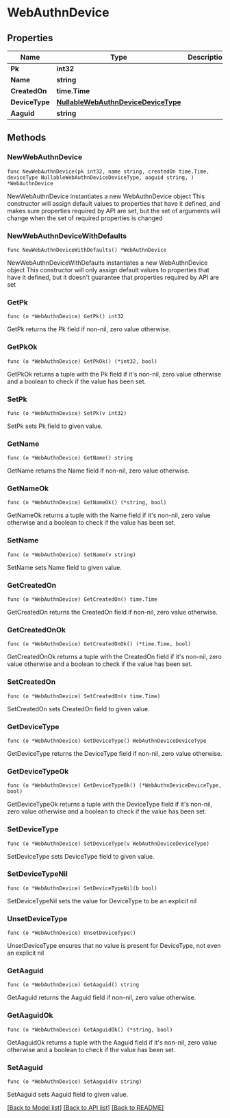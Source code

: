 # WebAuthnDevice

## Properties

Name | Type | Description | Notes
------------ | ------------- | ------------- | -------------
**Pk** | **int32** |  | [readonly] 
**Name** | **string** |  | 
**CreatedOn** | **time.Time** |  | [readonly] 
**DeviceType** | [**NullableWebAuthnDeviceDeviceType**](WebAuthnDeviceDeviceType.md) |  | 
**Aaguid** | **string** |  | [readonly] 

## Methods

### NewWebAuthnDevice

`func NewWebAuthnDevice(pk int32, name string, createdOn time.Time, deviceType NullableWebAuthnDeviceDeviceType, aaguid string, ) *WebAuthnDevice`

NewWebAuthnDevice instantiates a new WebAuthnDevice object
This constructor will assign default values to properties that have it defined,
and makes sure properties required by API are set, but the set of arguments
will change when the set of required properties is changed

### NewWebAuthnDeviceWithDefaults

`func NewWebAuthnDeviceWithDefaults() *WebAuthnDevice`

NewWebAuthnDeviceWithDefaults instantiates a new WebAuthnDevice object
This constructor will only assign default values to properties that have it defined,
but it doesn't guarantee that properties required by API are set

### GetPk

`func (o *WebAuthnDevice) GetPk() int32`

GetPk returns the Pk field if non-nil, zero value otherwise.

### GetPkOk

`func (o *WebAuthnDevice) GetPkOk() (*int32, bool)`

GetPkOk returns a tuple with the Pk field if it's non-nil, zero value otherwise
and a boolean to check if the value has been set.

### SetPk

`func (o *WebAuthnDevice) SetPk(v int32)`

SetPk sets Pk field to given value.


### GetName

`func (o *WebAuthnDevice) GetName() string`

GetName returns the Name field if non-nil, zero value otherwise.

### GetNameOk

`func (o *WebAuthnDevice) GetNameOk() (*string, bool)`

GetNameOk returns a tuple with the Name field if it's non-nil, zero value otherwise
and a boolean to check if the value has been set.

### SetName

`func (o *WebAuthnDevice) SetName(v string)`

SetName sets Name field to given value.


### GetCreatedOn

`func (o *WebAuthnDevice) GetCreatedOn() time.Time`

GetCreatedOn returns the CreatedOn field if non-nil, zero value otherwise.

### GetCreatedOnOk

`func (o *WebAuthnDevice) GetCreatedOnOk() (*time.Time, bool)`

GetCreatedOnOk returns a tuple with the CreatedOn field if it's non-nil, zero value otherwise
and a boolean to check if the value has been set.

### SetCreatedOn

`func (o *WebAuthnDevice) SetCreatedOn(v time.Time)`

SetCreatedOn sets CreatedOn field to given value.


### GetDeviceType

`func (o *WebAuthnDevice) GetDeviceType() WebAuthnDeviceDeviceType`

GetDeviceType returns the DeviceType field if non-nil, zero value otherwise.

### GetDeviceTypeOk

`func (o *WebAuthnDevice) GetDeviceTypeOk() (*WebAuthnDeviceDeviceType, bool)`

GetDeviceTypeOk returns a tuple with the DeviceType field if it's non-nil, zero value otherwise
and a boolean to check if the value has been set.

### SetDeviceType

`func (o *WebAuthnDevice) SetDeviceType(v WebAuthnDeviceDeviceType)`

SetDeviceType sets DeviceType field to given value.


### SetDeviceTypeNil

`func (o *WebAuthnDevice) SetDeviceTypeNil(b bool)`

 SetDeviceTypeNil sets the value for DeviceType to be an explicit nil

### UnsetDeviceType
`func (o *WebAuthnDevice) UnsetDeviceType()`

UnsetDeviceType ensures that no value is present for DeviceType, not even an explicit nil
### GetAaguid

`func (o *WebAuthnDevice) GetAaguid() string`

GetAaguid returns the Aaguid field if non-nil, zero value otherwise.

### GetAaguidOk

`func (o *WebAuthnDevice) GetAaguidOk() (*string, bool)`

GetAaguidOk returns a tuple with the Aaguid field if it's non-nil, zero value otherwise
and a boolean to check if the value has been set.

### SetAaguid

`func (o *WebAuthnDevice) SetAaguid(v string)`

SetAaguid sets Aaguid field to given value.



[[Back to Model list]](../README.md#documentation-for-models) [[Back to API list]](../README.md#documentation-for-api-endpoints) [[Back to README]](../README.md)


